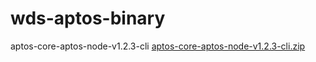 # wds-aptos-binary

aptos-core-aptos-node-v1.2.3-cli
[aptos-core-aptos-node-v1.2.3-cli.zip](https://github.com/dsrvlabs/wds-aptos-binary/files/10547016/aptos-core-aptos-node-v1.2.3-cli.zip)
